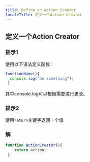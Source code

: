 ```yaml
---
title: Define an Action Creator
localeTitle: 定义一个Action Creator
---
```

## 定义一个Action Creator

### 提示1

使用以下语法定义函数：

```javascript
functionName(){ 
  console.log("Do something"); 
 } 
```

其中console.log可以根据需要进行更改。

### 提示2

使用`return`关键字返回一个值

### 解

```javascript
function actionCreator(){ 
    return action; 
 } 

```